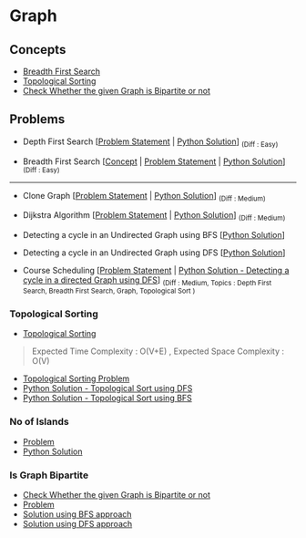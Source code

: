 # Graph

## Concepts

- [Breadth First Search](https://www.geeksforgeeks.org/breadth-first-search-or-bfs-for-a-graph/)
- [Topological Sorting](https://www.geeksforgeeks.org/topological-sorting/)
- [Check Whether the given Graph is Bipartite or not ](https://www.geeksforgeeks.org/bipartite-graph/)


## Problems 

- Depth First Search [[Problem Statement](https://practice.geeksforgeeks.org/problems/depth-first-traversal-for-a-graph/1) | [Python Solution](/CompetitiveProgramming/Graph/depthFirstSearch.py)] <sub> (Diff : Easy)</sub> 

- Breadth First Search [[Concept](https://www.geeksforgeeks.org/breadth-first-search-or-bfs-for-a-graph/) | [Problem Statement](https://practice.geeksforgeeks.org/problems/bfs-traversal-of-graph/1) | [Python Solution](/CompetitiveProgramming/Graph/breadthFirstSearch.py)] <sub> (Diff : Easy)</sub> 

--- 

- Clone Graph [[Problem Statement](https://leetcode.com/problems/clone-graph/) | [Python Solution](/CompetitiveProgramming/Graph/cloneGraph.py)] <sub> (Diff : Medium)</sub> 

- Dijkstra Algorithm [[Problem Statement](https://practice.geeksforgeeks.org/problems/implementing-dijkstra-set-1-adjacency-matrix/1) | [Python Solution]()] <sub> (Diff : Medium)</sub> 

- Detecting a cycle in an Undirected Graph using BFS [[Python Solution](/CompetitiveProgramming/Graph/undirectedGraphCycleDetectionWithBFS.py)]

- Detecting a cycle in an Undirected Graph using DFS [[Python Solution](/CompetitiveProgramming/Graph/undirectedGraphCycleDetectionWithDFS.py)]

- Course Scheduling [[Problem Statement](https://leetcode.com/problems/course-schedule/) | [Python Solution - Detecting a cycle in a directed Graph using DFS](/CompetitiveProgramming/Graph/courseScheduling-1.py)] <sub> (Diff : Medium, Topics : Depth First Search, Breadth First Search, Graph, Topological Sort )</sub> 



### Topological Sorting 

- [Topological Sorting](https://www.geeksforgeeks.org/topological-sorting/)
> Expected Time Complexity : O(V+E) , Expected Space Complexity : O(V)
- [Topological Sorting Problem](https://practice.geeksforgeeks.org/problems/topological-sort/1)
- [Python Solution - Topological Sort using DFS](/CompetitiveProgramming/Graph/topologicalSortUsingDFS.py)
- [Python Solution - Topological Sort using BFS](/CompetitiveProgramming/Graph/topologicalSortUsingBFS.py)

### No of Islands

- [Problem](https://leetcode.com/problems/number-of-islands/)
- [Python Solution](/CompetitiveProgramming/Graph/noOfIslands.py)

### Is Graph Bipartite

- [Check Whether the given Graph is Bipartite or not ](https://www.geeksforgeeks.org/bipartite-graph/)
- [Problem](https://leetcode.com/problems/is-graph-bipartite/)
- [Solution using BFS approach](/CompetitiveProgramming/Graph/checkIfGraphIsBipartitebfs.py)
- [Solution using DFS approach](/CompetitiveProgramming/Graph/checkIfGraphIsBipartiteDFS.py)